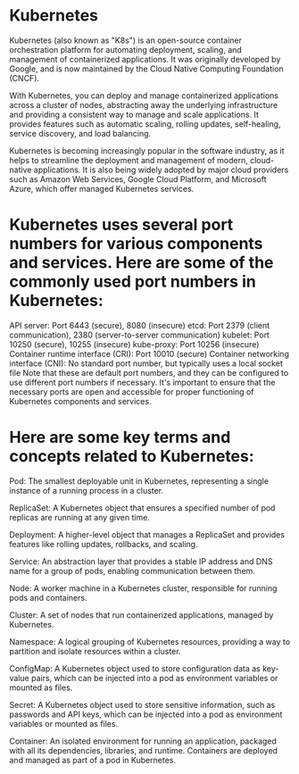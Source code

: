 # Kubernetes

Kubernetes (also known as "K8s") is an open-source container orchestration platform for automating deployment, scaling, and management of containerized applications. It was originally developed by Google, and is now maintained by the Cloud Native Computing Foundation (CNCF).

With Kubernetes, you can deploy and manage containerized applications across a cluster of nodes, abstracting away the underlying infrastructure and providing a consistent way to manage and scale applications. It provides features such as automatic scaling, rolling updates, self-healing, service discovery, and load balancing.

Kubernetes is becoming increasingly popular in the software industry, as it helps to streamline the deployment and management of modern, cloud-native applications. It is also being widely adopted by major cloud providers such as Amazon Web Services, Google Cloud Platform, and Microsoft Azure, which offer managed Kubernetes services.

# Kubernetes uses several port numbers for various components and services. Here are some of the commonly used port numbers in Kubernetes:

API server: Port 6443 (secure), 8080 (insecure)
etcd: Port 2379 (client communication), 2380 (server-to-server communication)
kubelet: Port 10250 (secure), 10255 (insecure)
kube-proxy: Port 10256 (insecure)
Container runtime interface (CRI): Port 10010 (secure)
Container networking interface (CNI): No standard port number, but typically uses a local socket file
Note that these are default port numbers, and they can be configured to use different port numbers if necessary. It's important to ensure that the necessary ports are open and accessible for proper functioning of Kubernetes components and services.

# Here are some key terms and concepts related to Kubernetes:

Pod: The smallest deployable unit in Kubernetes, representing a single instance of a running process in a cluster.

ReplicaSet: A Kubernetes object that ensures a specified number of pod replicas are running at any given time.

Deployment: A higher-level object that manages a ReplicaSet and provides features like rolling updates, rollbacks, and scaling.

Service: An abstraction layer that provides a stable IP address and DNS name for a group of pods, enabling communication between them.

Node: A worker machine in a Kubernetes cluster, responsible for running pods and containers.

Cluster: A set of nodes that run containerized applications, managed by Kubernetes.

Namespace: A logical grouping of Kubernetes resources, providing a way to partition and isolate resources within a cluster.

ConfigMap: A Kubernetes object used to store configuration data as key-value pairs, which can be injected into a pod as environment variables or mounted as files.

Secret: A Kubernetes object used to store sensitive information, such as passwords and API keys, which can be injected into a pod as environment variables or mounted as files.

Container: An isolated environment for running an application, packaged with all its dependencies, libraries, and runtime. Containers are deployed and managed as part of a pod in Kubernetes.
